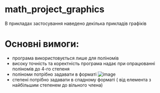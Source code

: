# math_project_graphics
В прикладах застосування наведено декілька прикладів графіків
# Основні вимоги:
- програма використовується лише для поліномів
- високу точність та коректність програма надає при опрацюванні поліномів до 4-го степеня
- поліноми потрібно задавати в форматі ![image](https://user-images.githubusercontent.com/86052333/148279803-1b5745a8-d4c6-4a11-afa3-e98b36c6e17c.png)
- степені потрібно задавати в спадному форматі ( від елемента з найбільшим степенем до вільного члена)
